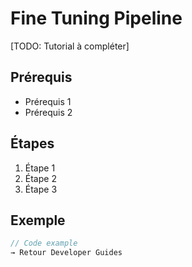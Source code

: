 ﻿# Fine Tuning Pipeline

[TODO: Tutorial à compléter]

## Prérequis

- Prérequis 1
- Prérequis 2

## Étapes

1. Étape 1
2. Étape 2
3. Étape 3

## Exemple
```typescript
// Code example
→ Retour Developer Guides
